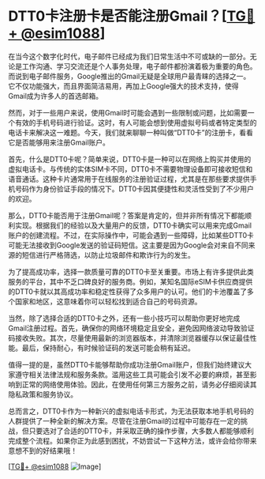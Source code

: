 # DTT0卡注册卡是否能注册Gmail？[[TG💪+ @esim1088](https://t.me/s/esim1088)]

在当今这个数字化时代，电子邮件已经成为我们日常生活中不可或缺的一部分。无论是工作沟通、学习交流还是个人事务处理，电子邮件都扮演着极为重要的角色。而说到电子邮件服务，Google推出的Gmail无疑是全球用户最青睐的选择之一。它不仅功能强大，而且界面简洁易用，再加上Google强大的技术支持，使得Gmail成为许多人的首选邮箱。

然而，对于一些用户来说，使用Gmail时可能会遇到一些限制或问题，比如需要一个有效的手机号码进行验证。这时，有人可能会想到使用虚拟号码或者特定类型的电话卡来解决这一难题。今天，我们就来聊聊一种叫做“DTT0卡”的注册卡，看看它是否能够用来注册Gmail账户。

首先，什么是DTT0卡呢？简单来说，DTT0卡是一种可以在网络上购买并使用的虚拟电话卡。与传统的实体SIM卡不同，DTT0卡不需要物理设备即可接收短信和语音通话。这种卡片通常用于在线服务的注册验证过程，尤其是在那些要求提供手机号码作为身份验证手段的情况下。DTT0卡因其便捷性和灵活性受到了不少用户的欢迎。

那么，DTT0卡能否用于注册Gmail呢？答案是肯定的，但并非所有情况下都能顺利实现。根据我们的经验以及大量用户的反馈，DTT0卡确实可以用来完成Gmail账户的创建流程。不过，在实际操作中，可能会遇到一些障碍，比如某些DTT0卡可能无法接收到Google发送的验证码短信。这主要是因为Google会对来自不同来源的短信进行严格筛选，以防止垃圾邮件和欺诈行为的发生。

为了提高成功率，选择一款质量可靠的DTT0卡至关重要。市场上有许多提供此类服务的平台，其中不乏口碑良好的服务商。例如，某知名国际eSIM卡供应商提供的DTT0卡就以其高成功率和稳定性获得了众多用户的认可。他们的卡池覆盖了多个国家和地区，这意味着你可以轻松找到适合自己的号码资源。

当然，除了选择合适的DTT0卡之外，还有一些小技巧可以帮助你更好地完成Gmail注册过程。首先，确保你的网络环境稳定且安全，避免因网络波动导致验证码接收失败。其次，尽量使用最新的浏览器版本，并清除浏览器缓存以保证最佳性能。最后，保持耐心，有时候验证码的发送可能会稍有延迟。

值得一提的是，虽然DTT0卡能够帮助你成功注册Gmail账户，但我们始终建议大家遵守相关法律法规和服务条款。滥用这些工具可能会引发不必要的麻烦，甚至影响到正常的网络使用体验。因此，在使用任何第三方服务之前，请务必仔细阅读其隐私政策和服务协议。

总而言之，DTT0卡作为一种新兴的虚拟电话卡形式，为无法获取本地手机号码的人群提供了一种全新的解决方案。尽管在注册Gmail的过程中可能存在一定的挑战，但只要选对了合适的DTT0卡，并采取正确的操作步骤，大多数人都能够顺利完成整个流程。如果你正为此感到困扰，不妨尝试一下这种方法，或许会给你带来意想不到的好结果哦！

[[TG💪+ @esim1088](https://t.me/s/esim1088) ![Image](https://i.postimg.cc/4NQfJmqS/Snipaste-2025-05-13-00-14-12.png)]
